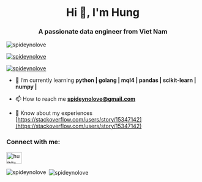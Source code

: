 <h1 align="center">Hi 👋, I'm Hung</h1>
<h3 align="center">A passionate data engineer from Viet Nam</h3>

<p align="left"> <img src="https://komarev.com/ghpvc/?username=spideynolove&label=Profile%20views&color=0e75b6&style=flat" alt="spideynolove" /> </p>

<p align="left"> <a href="https://github.com/ryo-ma/github-profile-trophy"><img src="https://github-profile-trophy.vercel.app/?username=spideynolove" alt="spideynolove" /></a> </p>

<p align="left"> <a href="https://twitter.com/spideynolove" target="blank"><img src="https://img.shields.io/twitter/follow/spideynolove?logo=twitter&style=for-the-badge" alt="spideynolove" /></a> </p>

- 🌱 I’m currently learning **python | golang | mql4 | pandas | scikit-learn | numpy |**

- 📫 How to reach me **spideynolove@gmail.com**

- 📄 Know about my experiences [https://stackoverflow.com/users/story/15347142](https://stackoverflow.com/users/story/15347142)

<h3 align="left">Connect with me:</h3>
<p align="left">
<a href="https://linkedin.com/in/hung-nguyen-61266321b" target="blank"><img align="center" src="https://raw.githubusercontent.com/rahuldkjain/github-profile-readme-generator/master/src/images/icons/Social/linked-in-alt.svg" alt="hung-nguyen-61266321b" height="30" width="40" /></a>
</p>

<p><img align="left" src="https://github-readme-stats.vercel.app/api/top-langs?username=spideynolove&show_icons=true&locale=en&layout=compact" alt="spideynolove" /></p>

<p>&nbsp;<img align="center" src="https://github-readme-stats.vercel.app/api?username=spideynolove&show_icons=true&locale=en" alt="spideynolove" /></p>
